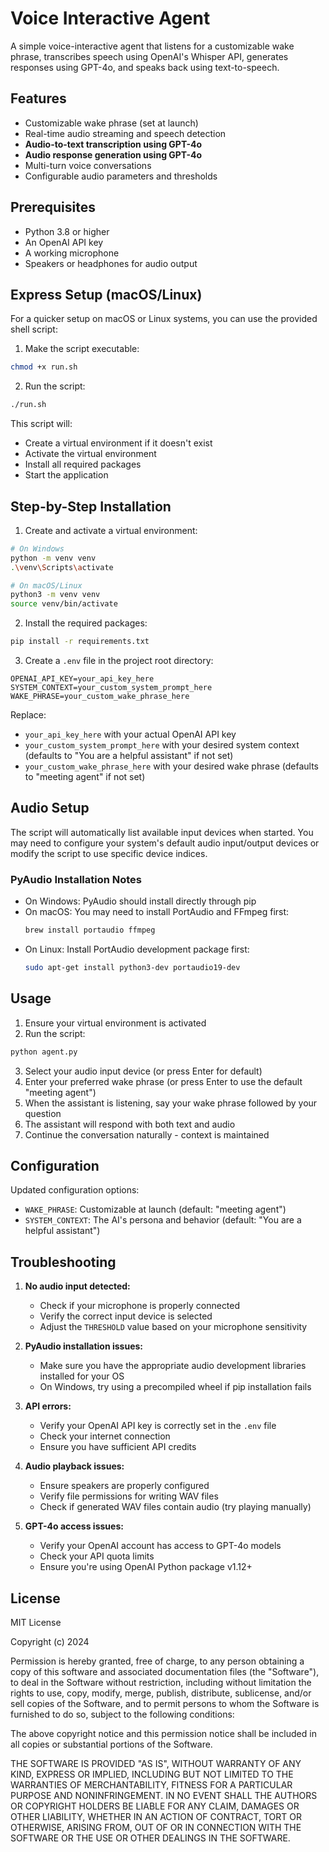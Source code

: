# Voice Interactive Agent

A simple voice-interactive agent that listens for a customizable wake phrase, transcribes speech using OpenAI's Whisper API, generates responses using GPT-4o, and speaks back using text-to-speech.

## Features

- Customizable wake phrase (set at launch)
- Real-time audio streaming and speech detection
- **Audio-to-text transcription using GPT-4o**
- **Audio response generation using GPT-4o**
- Multi-turn voice conversations
- Configurable audio parameters and thresholds

## Prerequisites

- Python 3.8 or higher
- An OpenAI API key
- A working microphone
- Speakers or headphones for audio output

## Express Setup (macOS/Linux)

For a quicker setup on macOS or Linux systems, you can use the provided shell script:

1. Make the script executable:
```bash
chmod +x run.sh
```

2. Run the script:
```bash
./run.sh
```

This script will:
- Create a virtual environment if it doesn't exist
- Activate the virtual environment
- Install all required packages
- Start the application

## Step-by-Step Installation

1. Create and activate a virtual environment:

```bash
# On Windows
python -m venv venv
.\venv\Scripts\activate

# On macOS/Linux
python3 -m venv venv
source venv/bin/activate
```

2. Install the required packages:

```bash
pip install -r requirements.txt
```

3. Create a `.env` file in the project root directory:

```
OPENAI_API_KEY=your_api_key_here
SYSTEM_CONTEXT=your_custom_system_prompt_here
WAKE_PHRASE=your_custom_wake_phrase_here
```

Replace:
- `your_api_key_here` with your actual OpenAI API key
- `your_custom_system_prompt_here` with your desired system context (defaults to "You are a helpful assistant" if not set)
- `your_custom_wake_phrase_here` with your desired wake phrase (defaults to "meeting agent" if not set)

## Audio Setup

The script will automatically list available input devices when started. You may need to configure your system's default audio input/output devices or modify the script to use specific device indices.

### PyAudio Installation Notes

- On Windows: PyAudio should install directly through pip
- On macOS: You may need to install PortAudio and FFmpeg first:
  ```bash
  brew install portaudio ffmpeg
  ```
- On Linux: Install PortAudio development package first:
  ```bash
  sudo apt-get install python3-dev portaudio19-dev
  ```

## Usage

1. Ensure your virtual environment is activated
2. Run the script:

```bash
python agent.py
```

3. Select your audio input device (or press Enter for default)
4. Enter your preferred wake phrase (or press Enter to use the default "meeting agent")
5. When the assistant is listening, say your wake phrase followed by your question
6. The assistant will respond with both text and audio
7. Continue the conversation naturally - context is maintained

## Configuration

Updated configuration options:
- `WAKE_PHRASE`: Customizable at launch (default: "meeting agent")
- `SYSTEM_CONTEXT`: The AI's persona and behavior (default: "You are a helpful assistant")

## Troubleshooting

1. **No audio input detected:**
   - Check if your microphone is properly connected
   - Verify the correct input device is selected
   - Adjust the `THRESHOLD` value based on your microphone sensitivity

2. **PyAudio installation issues:**
   - Make sure you have the appropriate audio development libraries installed for your OS
   - On Windows, try using a precompiled wheel if pip installation fails

3. **API errors:**
   - Verify your OpenAI API key is correctly set in the `.env` file
   - Check your internet connection
   - Ensure you have sufficient API credits

4. **Audio playback issues:**
   - Ensure speakers are properly configured
   - Verify file permissions for writing WAV files
   - Check if generated WAV files contain audio (try playing manually)

5. **GPT-4o access issues:**
   - Verify your OpenAI account has access to GPT-4o models
   - Check your API quota limits
   - Ensure you're using OpenAI Python package v1.12+

## License

MIT License

Copyright (c) 2024

Permission is hereby granted, free of charge, to any person obtaining a copy
of this software and associated documentation files (the "Software"), to deal
in the Software without restriction, including without limitation the rights
to use, copy, modify, merge, publish, distribute, sublicense, and/or sell
copies of the Software, and to permit persons to whom the Software is
furnished to do so, subject to the following conditions:

The above copyright notice and this permission notice shall be included in all
copies or substantial portions of the Software.

THE SOFTWARE IS PROVIDED "AS IS", WITHOUT WARRANTY OF ANY KIND, EXPRESS OR
IMPLIED, INCLUDING BUT NOT LIMITED TO THE WARRANTIES OF MERCHANTABILITY,
FITNESS FOR A PARTICULAR PURPOSE AND NONINFRINGEMENT. IN NO EVENT SHALL THE
AUTHORS OR COPYRIGHT HOLDERS BE LIABLE FOR ANY CLAIM, DAMAGES OR OTHER
LIABILITY, WHETHER IN AN ACTION OF CONTRACT, TORT OR OTHERWISE, ARISING FROM,
OUT OF OR IN CONNECTION WITH THE SOFTWARE OR THE USE OR OTHER DEALINGS IN THE
SOFTWARE.